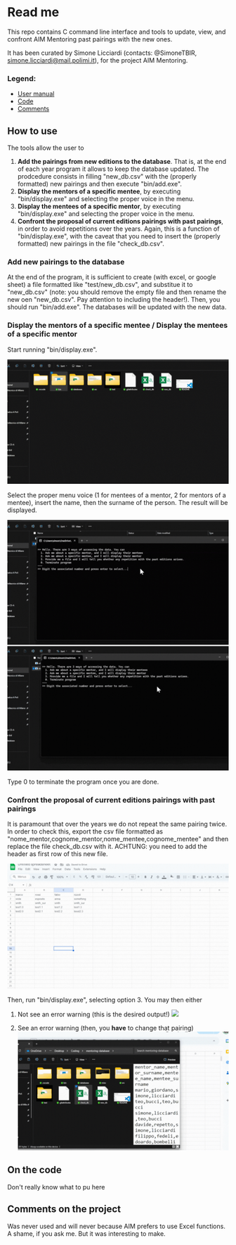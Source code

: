 # Read me

This repo contains C command line interface and tools to update, view, and confront AIM Mentoring past pairings with the new ones.

It has been curated by Simone Licciardi (contacts: @SimoneTBIR, simone.licciardi@mail.polimi.it), for the project AIM Mentoring.

### Legend:
- [User manual](#how-to-use)
- [Code](#on-the-code)
- [Comments](#comments-on-the-project)

## How to use

The tools allow the user to
1. **Add the pairings from new editions to the database**. That is, at the end of each year program it allows to keep the database updated. The prodcedure consists in filling "new_db.csv" with the (properly formatted) new pairings and then execute "bin/add.exe".
2. **Display the mentors of a specific mentee**, by executing "bin/display.exe" and selecting the proper voice in the menu.
2. **Display the mentees of a specific mentor**, by executing "bin/display.exe" and selecting the proper voice in the menu.
3. **Confront the proposal of current editions pairings with past pairings**, in order to avoid repetitions over the years. Again, this is a function of "bin/display.exe", with the caveat that you need to insert the (properly formatted) new pairings in the file "check_db.csv".

### Add new pairings to the database
At the end of the program, it is sufficient to create (with excel, or google sheet) a file formatted like "test/new_db.csv", and substitue it to "new_db.csv" (note: you should remove the empty file and then rename the new oen "new_db.csv". Pay attention to including the header!). Then, you should run "bin/add.exe". The databases will be updated with the new data.

### Display the mentors of a specific mentee / Display the mentees of a specific mentor
Start running "bin/display.exe".

![](assets/run_display.gif)

Select the proper menu voice (1 for mentees of a mentor, 2 for mentors of a mentee), insert the name, then the surname of the person. The result will be displayed.

![](assets/find_mentees.gif)
![](assets/find_mentors.gif)

Type 0 to terminate the program once you are done.

### Confront the proposal of current editions pairings with past pairings
It is paramount that over the years we do not repeat the same pairing twice. In order to check this, export the csv file formatted as "nome_mentor,cognome_mentor,nome_mentee,cognome_mentee" and then replace the file check_db.csv with it. ACHTUNG: you need to add the header as first row of this new file.

![](assets/calc_use.gif)

Then, run "bin/display.exe", selecting option 3. You may then either
1. Not see an error warning (this is the desired output!)
![](assets/use_case.gif)

2. See an error warning (then, you **have** to change that pairing)
![](assets/error_case.gif)

## On the code

Don't really know what to pu here

## Comments on the project

Was never used and will never because AIM prefers to use Excel functions. A shame, if you ask me. But it was interesting to make.